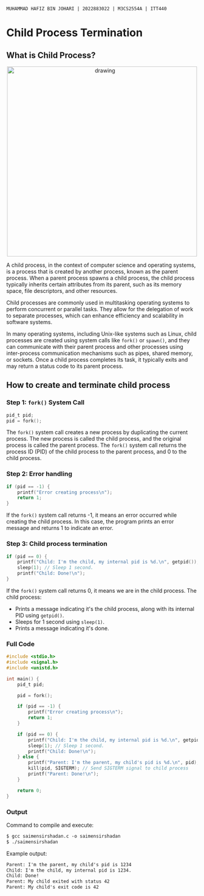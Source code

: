 `MUHAMMAD HAFIZ BIN JOHARI | 2022883022 | M3CS2554A | ITT440`
# Child Process Termination
## What is Child Process?
<p align="center">
    <img src="https://www.tutorialspoint.com/inter_process_communication/images/system_call.jpg" alt="drawing" width="500"/>
</p>
A child process, in the context of computer science and operating systems, is a process that is created by another process, known as the parent process. When a parent process spawns a child process, the child process typically inherits certain attributes from its parent, such as its memory space, file descriptors, and other resources.

Child processes are commonly used in multitasking operating systems to perform concurrent or parallel tasks. They allow for the delegation of work to separate processes, which can enhance efficiency and scalability in software systems.

In many operating systems, including Unix-like systems such as Linux, child processes are created using system calls like `fork()` or `spawn()`, and they can communicate with their parent process and other processes using inter-process communication mechanisms such as pipes, shared memory, or sockets. Once a child process completes its task, it typically exits and may return a status code to its parent process.


## How to create and terminate child process 

### Step 1: `fork()` System Call
```C
pid_t pid;
pid = fork();
```
The `fork()` system call creates a new process by duplicating the current process. The new process is called the child process, and the original process is called the parent process. The `fork()` system call returns the process ID (PID) of the child process to the parent process, and 0 to the child process.

### Step 2: Error handling
```C
if (pid == -1) {
    printf("Error creating process\n");
    return 1;
}
```
If the `fork()` system call returns -1, it means an error occurred while creating the child process. In this case, the program prints an error message and returns 1 to indicate an error.

### Step 3: Child process termination
```C
if (pid == 0) {
    printf("Child: I'm the child, my internal pid is %d.\n", getpid());
    sleep(1); // Sleep 1 second.
    printf("Child: Done!\n");
}
```
If the `fork()` system call returns 0, it means we are in the child process. 
The child process:
* Prints a message indicating it's the child process, along with its internal PID using `getpid()`.
* Sleeps for 1 second using `sleep(1)`.
* Prints a message indicating it's done.

### Full Code
```C
#include <stdio.h>
#include <signal.h>
#include <unistd.h>

int main() {
    pid_t pid;

    pid = fork();

    if (pid == -1) {
        printf("Error creating process\n");
        return 1;
    }

    if (pid == 0) {
        printf("Child: I'm the child, my internal pid is %d.\n", getpid());
        sleep(1); // Sleep 1 second.
        printf("Child: Done!\n");
    } else {
        printf("Parent: I'm the parent, my child's pid is %d.\n", pid);
        kill(pid, SIGTERM); // Send SIGTERM signal to child process
        printf("Parent: Done!\n");
    }

    return 0;
}

```

### Output

Command to compile and execute:
```gcc
$ gcc saimensirshadan.c -o saimensirshadan
$ ./saimensirshadan
```

Example output:
```gcc
Parent: I'm the parent, my child's pid is 1234
Child: I'm the child, my internal pid is 1234.
Child: Done!
Parent: My child exited with status 42
Parent: My child's exit code is 42
```
